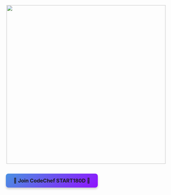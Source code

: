<p align="center">
  <img src="https://cdn.codechef.com/download/small-banner/START180D/1743499726.png" width="500"><br><br>
  <a href="https://www.codechef.com/START180D" style="text-decoration: none;">
    <div style="
      display: inline-block;
      background: linear-gradient(135deg, #4A90E2, #9013FE);
      color: white;
      padding: 12px 24px;
      font-size: 16px;
      font-weight: bold;
      border-radius: 8px;
      box-shadow: 0 4px 6px rgba(0, 0, 0, 0.2);
      transition: 0.3s;
    " onmouseover="this.style.transform='scale(1.05)'" onmouseout="this.style.transform='scale(1)'">
      🚀 Join CodeChef START180D 🚀
    </div>
  </a>
</p>
